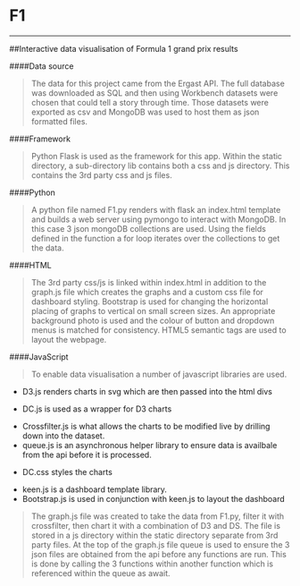 # F1
****
##Interactive data visualisation of Formula 1 grand prix results

####Data source
>The data for this project came from the Ergast API. The full database was downloaded as SQL and then using Workbench datasets were chosen that could tell a story through time. 
>Those datasets were exported as csv and MongoDB was used to host them as json formatted files.  

####Framework
>Python Flask is used as the framework for this app. Within the static directory, a sub-directory lib contains both a css and js directory. This contains the 3rd party css and js files.  

####Python
>A python file named F1.py renders with flask an index.html template and builds a web server using pymongo to interact with MongoDB. In this case 3 json mongoDB collections are used. Using the fields defined in the function a for loop iterates over the collections to get the data.  

####HTML
>The 3rd party css/js is linked within index.html in addition to the graph.js file which creates the graphs and a custom css file for dashboard styling. Bootstrap is used for changing the horizontal placing of graphs to vertical on small screen sizes. An appropriate background photo is used and the colour of button and dropdown menus is matched for consistency. HTML5 semantic tags are used to layout the webpage.  
>

####JavaScript
>To enable data visualisation a number of javascript libraries are used. 
+ D3.js renders charts in svg which are then passed into the html divs
- DC.js is used as a wrapper for D3 charts
* Crossfilter.js is what allows the charts to be modified live by drilling down into the dataset.
* queue.js is an asynchronous helper library to ensure data is availbale from the api before it is processed.
- DC.css styles the charts
+ keen.js is a dashboard template library.
+ Bootstrap.js is used in conjunction with keen.js to layout the dashboard

>The graph.js file was created to take the data from F1.py, filter it with crossfilter, then chart it with a combination of D3 and DS.
The file is stored in a js directory within the static directory separate from 3rd party files. 
At the top of the graph.js file queue is used to ensure the 3 json files are obtained from the api before any functions are run. This is done by calling the 3 functions within another function which is referenced within the queue as await.  


